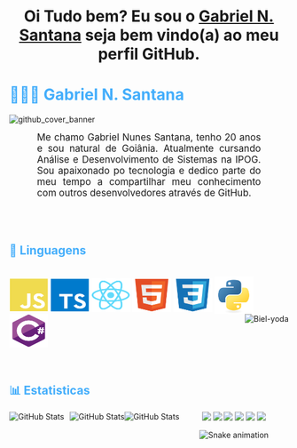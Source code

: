 <div>
  
  <h1 align="center">
    Oi Tudo bem? Eu sou o 
    <a href="https://www.linkedin.com/in/gabriel-n-santana/">Gabriel N. Santana</a>
    seja bem vindo(a) ao meu perfil GitHub.
<h1 style="color: #44AEFB;"> 👨🏻‍💻 Gabriel N. Santana </h1>

<p align="center">
 
![github_cover_banner](https://media.discordapp.net/attachments/1101638177476853951/1101638524056375366/avatar-biel-desenho.gif)

<p align:"center" style="text-align: justify; margin: 0 50px; font-size: 17px;" >
Me chamo Gabriel Nunes Santana, tenho 20 anos e sou natural de Goiânia. Atualmente cursando Análise e Desenvolvimento de Sistemas na IPOG. Sou apaixonado po tecnologia e dedico parte do meu tempo a compartilhar meu conhecimento com outros desenvolvedores através de GitHub.
  
<br>
<br>
</div>
</p>    
<br>
<!-- Languages and Tools -->

<h2 style="color: #44AEFB">🤖 Linguagens</h2>

<div style="display: inline_block"><br>
<img align="center" alt="Biel-Js" height="60" width="70" src="https://raw.githubusercontent.com/devicons/devicon/master/icons/javascript/javascript-plain.svg">
<img align="center" alt="Biel-Ts" height="60" width="70" src="https://raw.githubusercontent.com/devicons/devicon/master/icons/typescript/typescript-plain.svg">
<img align="center" alt="Biel-React" height="60" width="70" src="https://raw.githubusercontent.com/devicons/devicon/master/icons/react/react-original.svg">
<img align="center" alt="Biel-HTML" height="60" width="70" src="https://raw.githubusercontent.com/devicons/devicon/master/icons/html5/html5-original.svg">
<img align="center" alt="Biel-CSS" height="60" width="70" src="https://raw.githubusercontent.com/devicons/devicon/master/icons/css3/css3-original.svg">
<img align="center" alt="Biel-Python" height="68" width="70" src="https://raw.githubusercontent.com/devicons/devicon/master/icons/python/python-original.svg">
<img align="center" alt="Biel-Csharp" height="60" width="70" src="https://raw.githubusercontent.com/devicons/devicon/master/icons/csharp/csharp-original.svg">
<img align="right" alt="Biel-yoda" src="https://cdn.discordapp.com/attachments/795358919417397249/825430589581688872/hi.gif">
</div>
 </a>
</div>
<br>
<br>


<!-- Statistics -->

<h2 style="color: #44AEFB">📊 Estatisticas</h2>

<p>
  <img 
    align="left" 
    alt="GitHub Stats" 
    height="200" 
    style="padding-right: 10px;" 
    src="https://github-readme-stats.vercel.app/api?username=gabrielnsantana&show_icons=true&theme=algolia&border"
   />
 <img 
      align="left" 
      alt="GitHub Stats" 
      height="200" 
      src="https://streak-stats.demolab.com?user=gabrielnsantana&theme=algolia" alt="GitHub Streak" 
  />
<img 
      align="left" 
      alt="GitHub Stats" 
      height="200" 
      src="https://github-readme-stats.vercel.app/api/top-langs/?username=GabrielNSantana&layout=compact&show_icons=true&theme=algolia&border_radius=20" 
  />


<div align="center">
  <a href="https://www.youtube.com/c/GabrielGNS" target="_blank"><img src="https://img.shields.io/badge/YouTube-FF0000?style=for-the-badge&logo=youtube&logoColor=white" target="_blank"></a>
  <a href="https://www.instagram.com/gabrieln.santana/" target="_blank"><img src="https://img.shields.io/badge/-Instagram-%23E4405F?style=for-the-badge&logo=instagram&logoColor=white" target="_blank"></a>
 	<a href="https://www.twitch.tv/gabrielgns21" target="_blank"><img src="https://img.shields.io/badge/Twitch-9146FF?style=for-the-badge&logo=twitch&logoColor=white" target="_blank"></a>
 <a href="https://discord.gg/VEYUK6g2Q6" target="_blank"><img src="https://img.shields.io/badge/Discord-7289DA?style=for-the-badge&logo=discord&logoColor=white" target="_blank"></a> 
  <a href = "mailto:gabrielnunessantana21@gmail.com"><img src="https://img.shields.io/badge/-Gmail-%23333?style=for-the-badge&logo=gmail&logoColor=white" target="_blank"></a>
  <a href="https://www.linkedin.com/in/gabriel-n-santana/" target="_blank"><img src="https://img.shields.io/badge/-LinkedIn-%230077B5?style=for-the-badge&logo=linkedin&logoColor=white" target="_blank"></a> 
  
</div>

<div align="center">

  ![Snake animation](https://github.com/danielbped/danielbped/blob/output/github-contribution-grid-snake.svg)
  
</div>
